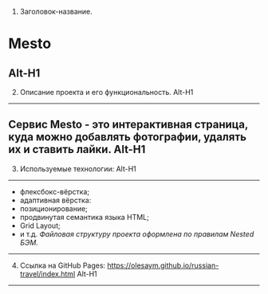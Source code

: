 
1. Заголовок-название. 
# Mesto
Alt-H1
------
2. Описание проекта и его функциональность.
Alt-H1
------
Cервис Mesto - это интерактивная страница, куда можно добавлять фотографии, удалять их и ставить лайки.
Alt-H1
------
3. Используемые технологии:
Alt-H1
------
* флексбокс-вёрстка;
* адаптивная вёрстка:
* позиционирование;
* продвинутая семантика языка HTML;
* Grid Layout;
* и т.д.
*Файловая структуру проекта оформлена по правилам Nested БЭМ.*
------
4. Ссылка на GitHub Pages: https://olesaym.github.io/russian-travel/index.html
Alt-H1
------